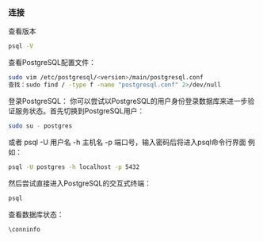 ### 连接

查看版本
```bash
psql -V
```

查看PostgreSQL配置文件：
```bash
sudo vim /etc/postgresql/<version>/main/postgresql.conf
查找：sudo find / -type f -name "postgresql.conf" 2>/dev/null
```

登录PostgreSQL：
你可以尝试以PostgreSQL的用户身份登录数据库来进一步验证服务状态。首先切换到PostgreSQL用户：
```bash
sudo su - postgres
```
或者
psql -U 用户名 -h 主机名 -p 端口号，输入密码后将进入psql命令行界面
例如：
```bash
psql -U postgres -h localhost -p 5432
```

然后尝试直接进入PostgreSQL的交互式终端：
```bash
psql
```

查看数据库状态：
```bash
\conninfo
```

